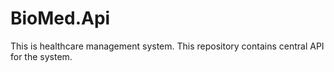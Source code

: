 # BioMed.Api
This is healthcare management system. This repository contains central API for the system.
